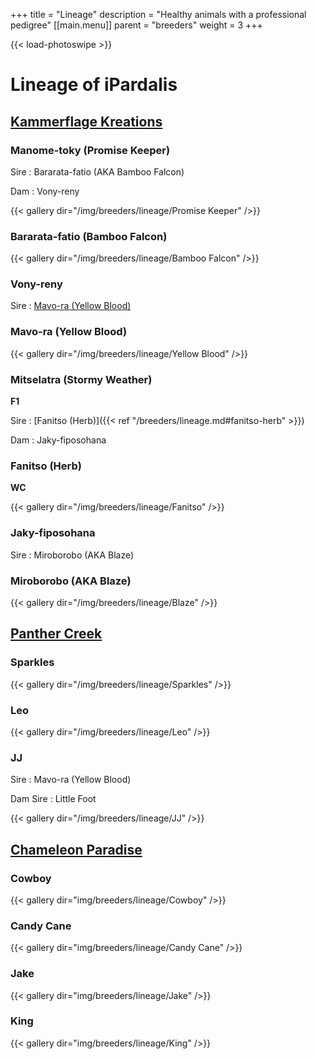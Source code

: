 +++
title = "Lineage"
description = "Healthy animals with a professional pedigree"
[[main.menu]]
  parent = "breeders"
  weight = 3
+++

{{< load-photoswipe >}}

# Lineage of iPardalis

## [Kammerflage Kreations](https://chameleonsonly.com/)
### Manome-toky (Promise Keeper)

Sire
: Bararata-fatio (AKA Bamboo Falcon)

Dam
: Vony-reny

{{< gallery dir="/img/breeders/lineage/Promise Keeper" />}}

### Bararata-fatio (Bamboo Falcon)

{{< gallery dir="/img/breeders/lineage/Bamboo Falcon" />}}

### Vony-reny

Sire
: [Mavo-ra (Yellow Blood)]()

### Mavo-ra (Yellow Blood)

{{< gallery dir="/img/breeders/lineage/Yellow Blood" />}}

### Mitselatra (Stormy Weather)

**F1**

Sire
: [Fanitso (Herb)]({{< ref "/breeders/lineage.md#fanitso-herb" >}})

Dam
: Jaky-fiposohana

### Fanitso (Herb)

**WC**

{{< gallery dir="/img/breeders/lineage/Fanitso" />}}

### Jaky-fiposohana

Sire
: Miroborobo (AKA Blaze)

### Miroborobo (AKA Blaze)

{{< gallery dir="/img/breeders/lineage/Blaze" />}}

## [Panther Creek](https://www.facebook.com/Panther-Chameleons-328220557373703/)
### Sparkles
{{< gallery dir="/img/breeders/lineage/Sparkles" />}}

### Leo
{{< gallery dir="/img/breeders/lineage/Leo" />}}

### JJ

Sire
: Mavo-ra (Yellow Blood)

Dam Sire
: Little Foot

{{< gallery dir="/img/breeders/lineage/JJ" />}}

## [Chameleon Paradise](http://www.chameleonparadise.net/)
### Cowboy

{{< gallery dir="img/breeders/lineage/Cowboy" />}}

### Candy Cane

{{< gallery dir="img/breeders/lineage/Candy Cane" />}}

### Jake

{{< gallery dir="img/breeders/lineage/Jake" />}}

### King

{{< gallery dir="img/breeders/lineage/King" />}}
